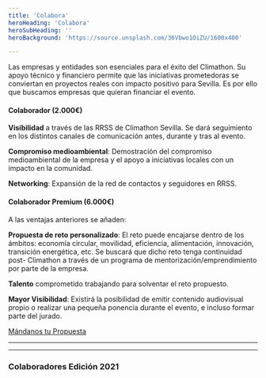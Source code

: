 ```yaml
---
title: 'Colabora'
heroHeading: 'Colabora'
heroSubHeading: ''
heroBackground: 'https://source.unsplash.com/36Vbwo1OiZU/1600x400'

---
```



Las empresas y entidades son esenciales para el éxito del Climathon. Su apoyo técnico y financiero permite que las iniciativas prometedoras se conviertan en proyectos reales con impacto positivo para Sevilla. Es por ello que buscamos empresas que quieran financiar el evento. 

#### Colaborador (2.000€)



__Visibilidad__ a través de las RRSS de Climathon Sevilla. Se dará seguimiento en los distintos canales de comunicación antes, durante y tras al evento.

__Compromiso medioambiental__: Demostración del compromiso medioambiental de la empresa y el apoyo a iniciativas locales con un impacto en la comunidad.

__Networking__: Expansión de la red de contactos y seguidores en RRSS.

#### Colaborador Premium (6.000€)  

A las ventajas anteriores se añaden: 


__Propuesta de reto personalizado__: El reto puede encajarse dentro de los ámbitos: economía circular, movilidad, eficiencia, alimentación, innovación, transición energética, etc. Se buscará que dicho reto tenga continuidad post- Climathon a través de un programa de mentorización/emprendimiento por parte de la empresa.

__Talento__ comprometido trabajando para solventar el reto propuesto.

__Mayor Visibilidad__: Existirá la posibilidad de emitir contenido audiovisual propio o realizar una pequeña ponencia durante el evento, e incluso formar parte del jurado.

[Mándanos tu Propuesta](mailto:climathonsevilla@gmail.com)


------------------------------------
***********************************


### Colaboradores Edición 2021 
